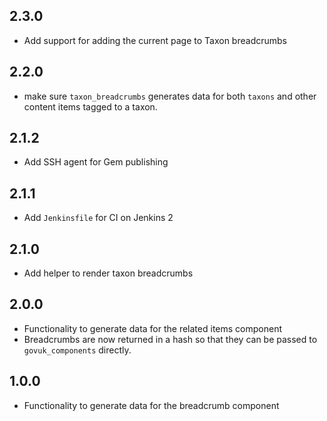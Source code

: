 ## 2.3.0

* Add support for adding the current page to Taxon breadcrumbs

## 2.2.0

* make sure `taxon_breadcrumbs` generates data for both `taxons` and other
  content items tagged to a taxon.

## 2.1.2

* Add SSH agent for Gem publishing

## 2.1.1

* Add `Jenkinsfile` for CI on Jenkins 2

## 2.1.0

* Add helper to render taxon breadcrumbs

## 2.0.0

* Functionality to generate data for the related items component
* Breadcrumbs are now returned in a hash so that they can be passed to
  `govuk_components` directly.

## 1.0.0

* Functionality to generate data for the breadcrumb component
